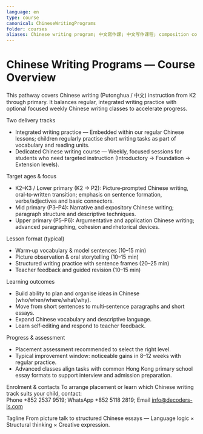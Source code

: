 ```yaml
---
language: en
type: course
canonical: ChineseWritingPrograms
folder: courses
aliases: Chinese writing program; 中文寫作課; 中文写作课程; composition course; picture-based writing; K2 writing; P3 writing; essay writing; paragraph writing; chinese composition
---
```

# Chinese Writing Programs — Course Overview

This pathway covers Chinese writing (Putonghua / 中文) instruction from K2 through primary. It balances regular, integrated writing practice with optional focused weekly Chinese writing classes to accelerate progress.

Two delivery tracks
- Integrated writing practice — Embedded within our regular Chinese lessons; children regularly practise short writing tasks as part of vocabulary and reading units.  
- Dedicated Chinese writing course — Weekly, focused sessions for students who need targeted instruction (Introductory → Foundation → Extension levels).

Target ages & focus
- K2–K3 / Lower primary (K2 → P2): Picture‑prompted Chinese writing, oral‑to‑written transition; emphasis on sentence formation, verbs/adjectives and basic connectors.  
- Mid primary (P3–P4): Narrative and expository Chinese writing; paragraph structure and descriptive techniques.  
- Upper primary (P5–P6): Argumentative and application Chinese writing; advanced paragraphing, cohesion and rhetorical devices.

Lesson format (typical)
- Warm‑up vocabulary & model sentences (10–15 min)  
- Picture observation & oral storytelling (10–15 min)  
- Structured writing practice with sentence frames (20–25 min)  
- Teacher feedback and guided revision (10–15 min)

Learning outcomes
- Build ability to plan and organise ideas in Chinese (who/when/where/what/why).  
- Move from short sentences to multi‑sentence paragraphs and short essays.  
- Expand Chinese vocabulary and descriptive language.  
- Learn self‑editing and respond to teacher feedback.

Progress & assessment
- Placement assessment recommended to select the right level.  
- Typical improvement window: noticeable gains in 8–12 weeks with regular practice.  
- Advanced classes align tasks with common Hong Kong primary school essay formats to support interview and admission preparation.

Enrolment & contacts
To arrange placement or learn which Chinese writing track suits your child, contact:  
Phone +852 2537 9519; WhatsApp +852 5118 2819; Email info@decoders-ls.com

Tagline
From picture talk to structured Chinese essays — Language logic × Structural thinking × Creative expression.